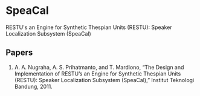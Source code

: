 # SpeaCal
RESTU's an Engine for Synthetic Thespian Units (RESTU): Speaker Localization Subsystem (SpeaCal)

## Papers

1. A. A. Nugraha, A. S. Prihatmanto, and T. Mardiono, “The Design and Implementation of RESTU’s an Engine for Synthetic Thespian Units (RESTU): Speaker Localization Subsystem (SpeaCal),” Institut Teknologi Bandung, 2011.
